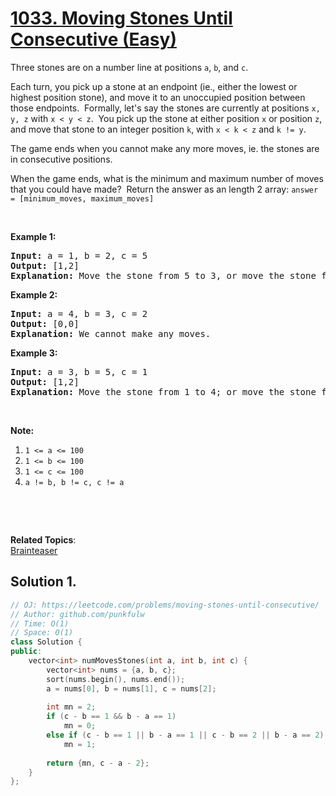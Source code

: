 # [1033. Moving Stones Until Consecutive (Easy)](https://leetcode.com/problems/moving-stones-until-consecutive/)

<p>Three stones are on a number line at positions <code>a</code>, <code>b</code>, and <code>c</code>.</p>

<p>Each turn, you pick up a stone at an endpoint (ie., either the lowest or highest position stone), and move it to an unoccupied position between those&nbsp;endpoints.&nbsp; Formally, let's say the stones are currently at positions <code>x, y, z</code> with <code>x &lt; y &lt; z</code>.&nbsp; You pick up the stone at either position <code>x</code> or position <code>z</code>, and move that stone to an integer position <code>k</code>, with <code>x &lt; k &lt; z</code> and <code>k != y</code>.</p>

<p>The game ends when you cannot make any more moves, ie. the stones are in consecutive positions.</p>

<p>When the game ends, what is the minimum and maximum number of moves that you could have made?&nbsp; Return the answer as an length 2 array: <code>answer = [minimum_moves, maximum_moves]</code></p>

<p>&nbsp;</p>

<p><strong>Example 1:</strong></p>

<pre><strong>Input: </strong>a = <span id="example-input-1-1">1</span>, b = <span id="example-input-1-2">2</span>, c = <span id="example-input-1-3">5</span>
<strong>Output: </strong><span id="example-output-1">[1,2]</span>
<strong>Explanation: </strong>Move the stone from 5 to 3, or move the stone from 5 to 4 to 3.
</pre>

<div>
<p><strong>Example 2:</strong></p>

<pre><strong>Input: </strong>a = <span id="example-input-2-1">4</span>, b = <span id="example-input-2-2">3</span>, c = <span id="example-input-2-3">2</span>
<strong>Output: </strong><span id="example-output-2">[0,0]</span>
<strong>Explanation: </strong>We cannot make any moves.
</pre>

<div>
<p><strong>Example 3:</strong></p>

<pre><strong>Input: </strong>a = <span id="example-input-3-1">3</span>, b = <span id="example-input-3-2">5</span>, c = <span id="example-input-3-3">1</span>
<strong>Output: </strong><span id="example-output-3">[1,2]</span>
<strong>Explanation: </strong>Move the stone from 1 to 4; or move the stone from 1 to 2 to 4.
</pre>

<p>&nbsp;</p>
</div>
</div>

<p><strong>Note:</strong></p>

<ol>
	<li><code>1 &lt;= a &lt;= 100</code></li>
	<li><code>1 &lt;= b &lt;= 100</code></li>
	<li><code>1 &lt;= c &lt;= 100</code></li>
	<li><code>a != b, b != c, c != a</code></li>
</ol>

<div>
<p>&nbsp;</p>

<div>
<div>&nbsp;</div>
</div>
</div>


**Related Topics**:  
[Brainteaser](https://leetcode.com/tag/brainteaser/)

## Solution 1.

```cpp
// OJ: https://leetcode.com/problems/moving-stones-until-consecutive/
// Author: github.com/punkfulw
// Time: O(1)
// Space: O(1)
class Solution {
public:
    vector<int> numMovesStones(int a, int b, int c) {
        vector<int> nums = {a, b, c};
        sort(nums.begin(), nums.end());
        a = nums[0], b = nums[1], c = nums[2];
        
        int mn = 2;
        if (c - b == 1 && b - a == 1)
            mn = 0;
        else if (c - b == 1 || b - a == 1 || c - b == 2 || b - a == 2)
            mn = 1;
            
        return {mn, c - a - 2};
    }
};
```
